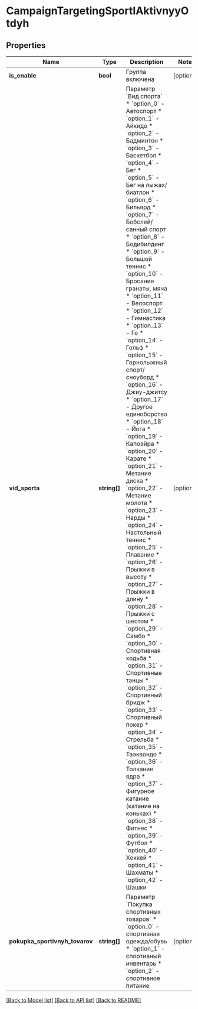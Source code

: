 # CampaignTargetingSportIAktivnyyOtdyh

## Properties
Name | Type | Description | Notes
------------ | ------------- | ------------- | -------------
**is_enable** | **bool** | Группа включена | [optional] 
**vid_sporta** | **string[]** | Параметр &#x60;Вид спорта&#x60;  * &#x60;option_0&#x60; - Автоспорт * &#x60;option_1&#x60; - Айкидо * &#x60;option_2&#x60; - Бадминтон * &#x60;option_3&#x60; - Баскетбол * &#x60;option_4&#x60; - Бег * &#x60;option_5&#x60; - Бег на лыжах/биатлон * &#x60;option_6&#x60; - Бильярд * &#x60;option_7&#x60; - Бобслей/санный спорт * &#x60;option_8&#x60; - Бодибилдинг * &#x60;option_9&#x60; - Большой теннис * &#x60;option_10&#x60; - Бросание гранаты, мяча * &#x60;option_11&#x60; - Велоспорт * &#x60;option_12&#x60; - Гимнастика * &#x60;option_13&#x60; - Го * &#x60;option_14&#x60; - Гольф * &#x60;option_15&#x60; - Горнолыжный спорт/сноуборд * &#x60;option_16&#x60; - Джиу-джитсу * &#x60;option_17&#x60; - Другое единоборство * &#x60;option_18&#x60; - Йога * &#x60;option_19&#x60; - Капоэйра * &#x60;option_20&#x60; - Карате * &#x60;option_21&#x60; - Метание диска * &#x60;option_22&#x60; - Метание молота * &#x60;option_23&#x60; - Нарды * &#x60;option_24&#x60; - Настольный теннис * &#x60;option_25&#x60; - Плавание * &#x60;option_26&#x60; - Прыжки в высоту * &#x60;option_27&#x60; - Прыжки в длину * &#x60;option_28&#x60; - Прыжки с шестом * &#x60;option_29&#x60; - Самбо * &#x60;option_30&#x60; - Спортивная ходьба * &#x60;option_31&#x60; - Спортивные танцы * &#x60;option_32&#x60; - Спортивный бридж * &#x60;option_33&#x60; - Спортивный покер * &#x60;option_34&#x60; - Стрельба * &#x60;option_35&#x60; - Таэквондо * &#x60;option_36&#x60; - Толкание ядра * &#x60;option_37&#x60; - Фигурное катание (катание на коньках) * &#x60;option_38&#x60; - Фитнес * &#x60;option_39&#x60; - Футбол * &#x60;option_40&#x60; - Хоккей * &#x60;option_41&#x60; - Шахматы * &#x60;option_42&#x60; - Шашки | [optional] 
**pokupka_sportivnyh_tovarov** | **string[]** | Параметр &#x60;Покупка спортивных товаров&#x60;  * &#x60;option_0&#x60; - спортивная одежда/обувь * &#x60;option_1&#x60; - спортивный инвентарь * &#x60;option_2&#x60; - спортивное питание | [optional] 

[[Back to Model list]](../README.md#documentation-for-models) [[Back to API list]](../README.md#documentation-for-api-endpoints) [[Back to README]](../README.md)


